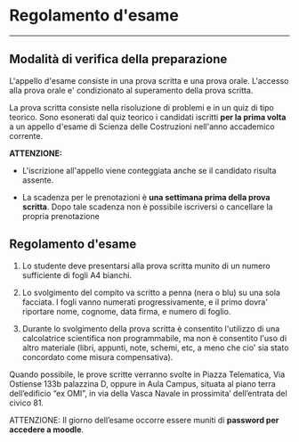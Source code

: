 
# Regolamento d'esame 

---

## Modalità di verifica della preparazione

L'appello d'esame consiste in una prova scritta e una prova orale. L'accesso alla prova orale e' condizionato al superamento della prova scritta. 

La prova scritta consiste nella risoluzione di problemi e in un quiz di tipo teorico. Sono esonerati dal quiz teorico i candidati iscritti **per la prima volta** a un appello d'esame di Scienza delle Costruzioni nell'anno accademico corrente.

 **ATTENZIONE:**

- L'iscrizione all'appello viene conteggiata anche se il candidato risulta assente.

- La scadenza per le prenotazioni è **una settimana prima della prova scritta**. Dopo tale scadenza non è possibile iscriversi o cancellare la propria prenotazione

## Regolamento d'esame

1) Lo studente deve presentarsi alla prova scritta munito di un numero sufficiente di fogli A4 bianchi. 

2) Lo svolgimento del compito va scritto a penna (nera o blu) su una sola facciata. I fogli vanno numerati progressivamente, e il primo dovra' riportare nome, cognome, data firma, e numero di foglio. 

3) Durante lo svolgimento della prova scritta è consentito l'utilizzo di una calcolatrice scientifica non programmabile, ma non è consentito l'uso di altro materiale (libri, appunti, note, schemi, etc, a meno che cio' sia stato concordato come misura compensativa). 

Quando possibile, le prove scritte verranno svolte in Piazza Telematica, Via Ostiense 133b palazzina D, oppure in Aula Campus, situata al piano terra dell’edificio “ex OMI”, in via della Vasca Navale in prossimita’ dell’entrata del civico 81.

ATTENZIONE: Il giorno dell’esame occorre essere muniti di **password per accedere a moodle**.

